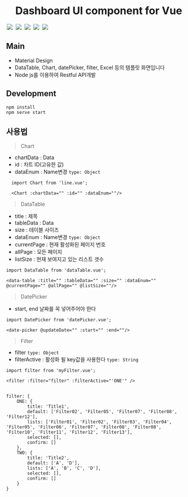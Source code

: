 <h1 align="center">Dashboard UI component for Vue</h1>
<span style="margin:0 2px"><img src="https://img.shields.io/badge/framework-vue2.6.6-brightgreen.svg" ></span>
<span style="margin:0 2px"><img src="https://img.shields.io/badge/style-sass-yellowgreen.svg" ></span>
<span style="margin:0 2px"><img src="https://img.shields.io/badge/datePicker-airbnbDatepicker-red.svg" ></span>
<span style="margin:0 2px"><img src="https://img.shields.io/badge/API-Nodejs-blue.svg" ></span>
<span style="margin:0 2px"><img src="https://img.shields.io/github/languages/code-size/beygee/survive.svg" ></span>

## Main
- Material Design
- DataTable, Chart, datePicker, filter, Excel 등의 탬플릿 화면입니다
- Node js를 이용하여 Restful API개발


## Development
```
npm install
npm serve start
```

## 사용법
> Chart
- chartData : Data
- id : 차트 ID(고유한 값)
- dataEnum : Name변경 `type: Object`

```
  import Chart from 'line.vue';
  
  <Chart :chartData="" :id="" :dataEnum=""/>
```

> DataTable
- title : 제목
- tableData : Data
- size : 테이블 사이즈
- dataEnum : Name변경 `type: Object`
- currentPage : 현재 활성화된 페이지 번호
- allPage : 모든 페이지
- listSize : 현재 보여지고 있는 리스트 갯수
```
import DataTable from 'dataTable.vue';

<data-table :title="" :tableData="" :size="" :dataEnum="" @currentPage="" @allPage="" @listSize=""/>

```

> DatePicker
- start, end 날짜를 꼭 넣어주어야 한다
```
import DatePicker from 'datePicker.vue';

<date-picker @updateDate="" :start="" :end=""/>

```

> Filter
- filter `type: Object`
- filterActive : 활성화 될 key값을 사용한다 `type: String`
```
import filter from 'myFilter.vue';

<filter :filter="filter" :filterActive="'ONE'" />


filter: {
    ONE: {
        title: 'Title1',
        default: ['Filter02', 'Filter05', 'Filter07', 'Filter08', 'Filter12'],
        lists: ['Filter01', 'Filter02', 'Filter03', 'Filter04', 'Filter05', 'Filter06', 'Filter07', 'Filter08', 'Filter08', 'Filter10', 'Filter11', 'Filter12', 'Filter13'],
        selected: [],
        confirm: []
    },
    TWO: {
        title: 'Title2',
        default: ['A', 'D'],
        lists: ['A', 'B', 'C', 'D'],
        selected: [],
        confirm: []
    }
}

```
    
        



